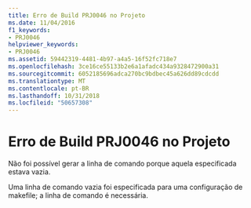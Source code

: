 ```yaml
---
title: Erro de Build PRJ0046 no Projeto
ms.date: 11/04/2016
f1_keywords:
- PRJ0046
helpviewer_keywords:
- PRJ0046
ms.assetid: 59442319-4481-4b97-a4a5-16f52fc718e7
ms.openlocfilehash: 3ce16ce55133b2e6a1afadc434a9328472900a31
ms.sourcegitcommit: 6052185696adca270bc9bdbec45a626dd89cdcdd
ms.translationtype: MT
ms.contentlocale: pt-BR
ms.lasthandoff: 10/31/2018
ms.locfileid: "50657308"
---
```

# <a name="project-build-error-prj0046"></a>Erro de Build PRJ0046 no Projeto

Não foi possível gerar a linha de comando porque aquela especificada estava vazia.

Uma linha de comando vazia foi especificada para uma configuração de makefile; a linha de comando é necessária.